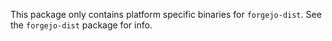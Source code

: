 This package only contains platform specific binaries for `forgejo-dist`. See
the `forgejo-dist` package for info.
